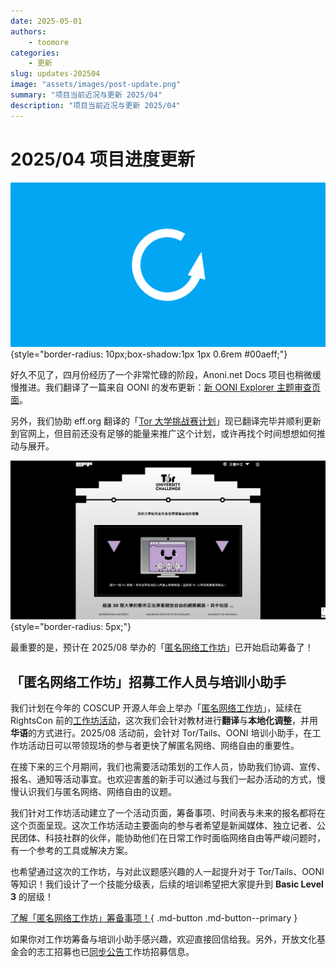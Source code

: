 ```yaml
---
date: 2025-05-01
authors:
    - toomore
categories:
    - 更新
slug: updates-202504
image: "assets/images/post-update.png"
summary: "项目当前近况与更新 2025/04"
description: "项目当前近况与更新 2025/04"
---
```

# 2025/04 项目进度更新

![2025/04 项目进度更新](./assets/images/post-update.png){style="border-radius: 10px;box-shadow:1px 1px 0.6rem #00aeff;"}

好久不见了，四月份经历了一个非常忙碌的阶段，Anoni.net Docs 项目也稍微缓慢推进。我们翻译了一篇来自 OONI 的发布更新：[新 OONI Explorer 主题审查页面](./2025-ooni-explorer-thematic-censorship-pages.md)。

另外，我们协助 eff.org 翻译的「[Tor 大学挑战赛计划](https://toruniversity.eff.org/zh-tw/)」现已翻译完毕并顺利更新到官网上，但目前还没有足够的能量来推广这个计划，或许再找个时间想想如何推动与展开。

<!-- more -->

![EFF, Tor University](./assets/images/eff-tor-university-zh-tw.png){style="border-radius: 5px;"}

最重要的是，预计在 2025/08 举办的「[匿名网络工作坊](../../event-workshop-2025.md)」已开始启动筹备了！

## 「匿名网络工作坊」招募工作人员与培训小助手

我们计划在今年的 COSCUP 开源人年会上举办「[匿名网络工作坊](../../event-workshop-2025.md)」，延续在 RightsCon 前的[工作坊活动](./rightscon25-pre-event.md)，这次我们会针对教材进行**翻译**与**本地化调整**，并用**华语**的方式进行。2025/08 活动前，会针对 Tor/Tails、OONI 培训小助手，在工作坊活动日可以带领现场的参与者更快了解匿名网络、网络自由的重要性。

在接下来的三个月期间，我们也需要活动策划的工作人员，协助我们协调、宣传、报名、通知等活动事宜。也欢迎害羞的新手可以通过与我们一起办活动的方式，慢慢认识我们与匿名网络、网络自由的议题。

我们针对工作坊活动建立了一个活动页面，筹备事项、时间表与未来的报名都将在这个页面呈现。这次工作坊活动主要面向的参与者希望是新闻媒体、独立记者、公民团体、科技社群的伙伴，能协助他们在日常工作时面临网络自由等严峻问题时，有一个参考的工具或解决方案。

也希望通过这次的工作坊，与对此议题感兴趣的人一起提升对于 Tor/Tails、OONI 等知识！我们设计了一个技能分级表，后续的培训希望把大家提升到 **Basic Level 3** 的层级！

[了解「匿名网络工作坊」筹备事项！](../../event-workshop-2025.md){ .md-button .md-button--primary }

如果你对工作坊筹备与培训小助手感兴趣，欢迎直接回信给我。另外，开放文化基金会的志工招募也已[同步公告](https://volunteer.ocf.tw/blog/)工作坊招募信息。
